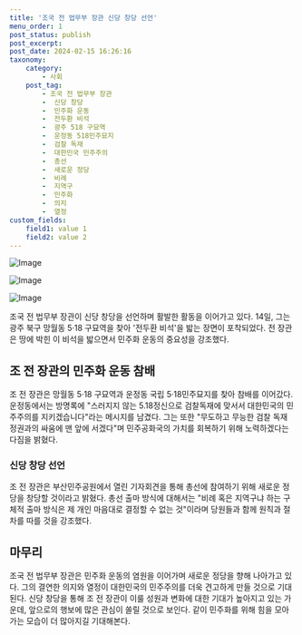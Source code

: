 ```yaml
---
title: '조국 전 법무부 장관 신당 창당 선언'
menu_order: 1
post_status: publish
post_excerpt: 
post_date: 2024-02-15 16:26:16
taxonomy:
    category:
        - 사회
    post_tag:
        - 조국 전 법무부 장관
        -  신당 창당
        -  민주화 운동
        -  전두환 비석
        -  광주 518 구묘역
        -  운정동 518민주묘지
        -  검찰 독재
        -  대한민국 민주주의
        -  총선
        -  새로운 정당
        -  비례
        -  지역구
        -  민주화
        -  의지
        -  열정
custom_fields:
    field1: value 1
    field2: value 2
---
```


![Image](https://imgnews.pstatic.net/image/081/2024/02/14/0003430299_001_20240214115101158.jpg?type=w647)

![Image](https://imgnews.pstatic.net/image/081/2024/02/14/0003430299_002_20240214115101194.jpg?type=w647)

![Image](https://imgnews.pstatic.net/image/081/2024/02/14/0003430299_003_20240214115101231.jpg?type=w647)

조국 전 법무부 장관이 신당 창당을 선언하며 활발한 활동을 이어가고 있다. 14일, 그는 광주 북구 망월동 5·18 구묘역을 찾아 '전두환 비석'을 밟는 장면이 포착되었다. 전 장관은 땅에 박힌 이 비석을 밟으면서 민주화 운동의 중요성을 강조했다.
## 조 전 장관의 민주화 운동 참배
조 전 장관은 망월동 5·18 구묘역과 운정동 국립 5·18민주묘지를 찾아 참배를 이어갔다. 운정동에서는 방명록에 "스러지지 않는 5.18정신으로 검찰독재에 맞서서 대한민국의 민주주의를 지키겠습니다"라는 메시지를 남겼다. 그는 또한 "무도하고 무능한 검찰 독재 정권과의 싸움에 맨 앞에 서겠다"며 민주공화국의 가치를 회복하기 위해 노력하겠다는 다짐을 밝혔다.
### 신당 창당 선언
조 전 장관은 부산민주공원에서 열린 기자회견을 통해 총선에 참여하기 위해 새로운 정당을 창당할 것이라고 밝혔다. 총선 출마 방식에 대해서는 "비례 혹은 지역구냐 하는 구체적 출마 방식은 제 개인 마음대로 결정할 수 없는 것"이라며 당원들과 함께 원칙과 절차를 따를 것을 강조했다.
## 마무리
조국 전 법무부 장관은 민주화 운동의 염원을 이어가며 새로운 정당을 향해 나아가고 있다. 그의 결연한 의지와 열정이 대한민국의 민주주의를 더욱 견고하게 만들 것으로 기대된다. 신당 창당을 통해 조 전 장관이 이룰 성원과 변화에 대한 기대가 높아지고 있는 가운데, 앞으로의 행보에 많은 관심이 쏠릴 것으로 보인다. 같이 민주화를 위해 힘을 모아가는 모습이 더 많아지길 기대해본다.
